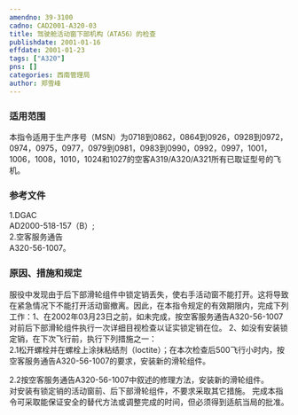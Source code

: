 ```yaml
---
amendno: 39-3100  
cadno: CAD2001-A320-03  
title: 驾驶舱活动窗下部机构（ATA56）的检查  
publishdate: 2001-01-16  
effdate: 2001-01-23  
tags: ["A320"]  
pns: []  
categories: 西南管理局  
author: 郑雪峰  
---
```

  
### 适用范围  
本指令适用于生产序号（MSN）为0718到0862，0864到0926，0928到0972，0974，0975，0977，0979到0981，0983到0990，0992，0997，1001，1006，1008，1010，1024和1027的空客A319/A320/A321所有已取证型号的飞机。  
  
<!--more-->  
### 参考文件  
1.DGAC  
 AD2000-518-157（B）;  
2.空客服务通告  
A320-56-1007。  
  
### 原因、措施和规定  
服役中发现由于后下部滑轮组件中锁定销丢失，使右手活动窗不能打开。这将导致在紧急情况下不能打开活动窗撤离。因此，在本指令规定的有效期限内，完成下列工作：1、在2002年03月23日之前，如未完成，按空客服务通告A320-56-1007对前后下部滑轮组件执行一次详细目视检查以证实锁定销在位。 2、如没有安装锁定销，在下次飞行前，执行下列措施之一：  
2.1松开螺栓并在螺栓上涂抹粘结剂（loctite）；在本次检查后500飞行小时内，按空客服务通告A320-56-1007的要求，安装新的滑轮组件。  
  
2.2按空客服务通告A320-56-1007中叙述的修理方法，安装新的滑轮组件。  
对安装有锁定销的活动窗前、后下部滑轮组件，不要求采取其它措施。 完成本指令可采取能保证安全的替代方法或调整完成的时间，但必须得到适航当局的批准。  
